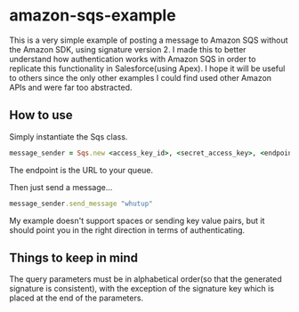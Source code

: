 # amazon-sqs-example
This is a very simple example of posting a message to Amazon SQS without the Amazon SDK, using signature version 2.  I made this to better understand how authentication works with Amazon SQS in order to replicate this functionality in Salesforce(using Apex).  I hope it will be useful to others since the only other examples I could find used other Amazon APIs and were far too abstracted.

## How to use

Simply instantiate the Sqs class.

```ruby
message_sender = Sqs.new <access_key_id>, <secret_access_key>, <endpoint>
```

The endpoint is the URL to your queue.

Then just send a message...

```ruby
message_sender.send_message "whutup"
```

My example doesn't support spaces or sending key value pairs, but it should point you in the right direction in terms of authenticating.

## Things to keep in mind

The query parameters must be in alphabetical order(so that the generated signature is consistent), with the exception of the signature key which is placed at the end of the parameters.


